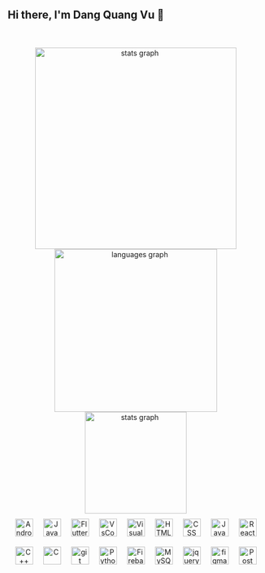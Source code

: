 ## Hi there, I'm Dang Quang Vu 👋

<br clear="both">


<br clear="both">
<div class="container">
  <div display="flex" align="center">
    <img src="https://github-readme-stats.vercel.app/api?username=dangvu2408&hide_title=false&hide_rank=false&show_icons=true&include_all_commits=true&count_private=true&disable_animations=false&theme=dracula&locale=en&hide_border=false" width="396" alt="stats graph" />
    <img src="https://github-readme-stats.vercel.app/api/top-langs?username=dangvu2408&locale=en&hide_title=false&layout=compact&card_width=320&langs_count=5&theme=dracula&hide_border=false" width="320" alt="languages graph" /><br/>
    <img src="https://github-readme-streak-stats.herokuapp.com/?user=dangvu2408&theme=radical&hide_border=false" height="200" alt="stats graph" /><br/>
    
  </div>
  <div align="center" style="display:flex;flex-wrap: wrap;justify-content:center;align-items:center;">
    <img  alt="Android" width="35px" style="padding:10;"  src="https://cdn.jsdelivr.net/gh/devicons/devicon/icons/android/android-original.svg"/>
    <img  alt="Java" width="35px" style="padding:10;" src="https://cdn.jsdelivr.net/gh/devicons/devicon/icons/java/java-original.svg" />
    <img  alt="Flutter" width="35px" style="padding:10;" src="https://cdn.jsdelivr.net/gh/devicons/devicon/icons/flutter/flutter-original.svg" />
    <img  alt="VsCode" width="35px" style="padding:10;" src="https://cdn.jsdelivr.net/gh/devicons/devicon/icons/vscode/vscode-original.svg" />
    <img  alt="VisualStudio" width="35px" style="padding:10;"  src="https://cdn.jsdelivr.net/gh/devicons/devicon/icons/visualstudio/visualstudio-plain.svg" />
    <img  alt="HTML" width="35px" style="padding:10;" src="https://cdn.jsdelivr.net/gh/devicons/devicon/icons/html5/html5-plain.svg" />
    <img  alt="CSS" width="35px" style="padding:10;" src="https://cdn.jsdelivr.net/gh/devicons/devicon/icons/css3/css3-plain.svg" />
    <img  alt="JavaScript" width="35px" style="padding:10;" src="https://cdn.jsdelivr.net/gh/devicons/devicon/icons/javascript/javascript-plain.svg" />
    <img  alt="React" width="35px" style="padding:10;" src="https://cdn.jsdelivr.net/gh/devicons/devicon/icons/react/react-original.svg" />
    <img  alt="C++" width="35px" style="padding:10;" src="https://cdn.jsdelivr.net/gh/devicons/devicon/icons/cplusplus/cplusplus-original.svg" />
    <img  alt="C" width="35px" style="padding:10;" src="https://cdn.jsdelivr.net/gh/devicons/devicon/icons/c/c-original.svg" />
    <img  alt="git" width="35px" style="padding:10;" src="https://www.vectorlogo.zone/logos/git-scm/git-scm-icon.svg"/>
    <img  alt="Python" width="35px" style="padding:10;" src="https://cdn.jsdelivr.net/gh/devicons/devicon/icons/python/python-original.svg" />
    <img  alt="Firebase" width="35px" style="padding:10;" src="https://www.vectorlogo.zone/logos/firebase/firebase-icon.svg"/>
    <img  alt="MySQL" width="35px" style="padding:10;" src="https://cdn.jsdelivr.net/gh/devicons/devicon/icons/mysql/mysql-original-wordmark.svg" />
    <img  alt="jquery" width="35px" style="padding:10;" src="https://cdn.jsdelivr.net/gh/devicons/devicon/icons/jquery/jquery-original-wordmark.svg"  />
    <img  alt="figma" width="35px" style="padding:10;" src="https://www.vectorlogo.zone/logos/figma/figma-icon.svg"/>
    <img  alt="Postman" width="35px" style="padding:10;" src="https://cdn.jsdelivr.net/gh/devicons/devicon/icons/postman/postman-original.svg" />
  </div>
</div>


